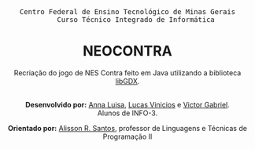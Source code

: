 <div align="center">
    <pre>Centro Federal de Ensino Tecnológico de Minas Gerais
    Curso Técnico Integrado de Informática</pre>
    <h1>NEOCONTRA</h1>
    <div align="center">Recriação do jogo de NES Contra feito em Java utilizando a biblioteca <a href="https://libgdx.com/">libGDX</a>.</div>
</div><br>

<div align="center">
    <p><strong>Desenvolvido por:</strong>
        <a href="https://github.com/Anna21112">Anna Luisa</a><span>, </span>
        <a href="https://github.com/Lusca1236">Lucas Vinicios</a><span> e </span>
        <a href="https://github.com/victorZoro">Victor Gabriel</a>.
        <br>
        Alunos de INFO-3.
    </p>
    <p><strong>Orientado por:</strong>
        <a href="https://github.com/alissonrs-cefet">Alisson R. Santos</a><span>, professor de Linguagens e Técnicas de Programação II</span>
    </p>
</div>


